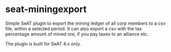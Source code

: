 # seat-miningexport
Simple SeAT plugin to export the mining ledger of all corp members to a csv file, within a selected period.
It can also export a csv with the tax percentage amount of mined ore, if you pay taxes to an alliance etc.

The plugin is built for SeAT 4.x only.
